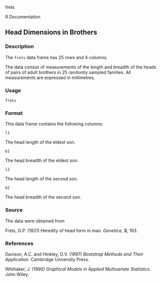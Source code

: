 frets

R Documentation

##  Head Dimensions in Brothers

### Description

The `frets` data frame has 25 rows and 4 columns.

The data consist of measurements of the length and breadth of the heads of
pairs of adult brothers in 25 randomly sampled families. All measurements are
expressed in millimetres.

### Usage

    
    frets

### Format

This data frame contains the following columns:

`l1`

The head length of the eldest son.

`b1`

The head breadth of the eldest son.

`l2`

The head length of the second son.

`b2`

The head breadth of the second son.

### Source

The data were obtained from

Frets, G.P. (1921) Heredity of head form in man. _Genetica_, **3**, 193\.

### References

Davison, A.C. and Hinkley, D.V. (1997) _Bootstrap Methods and Their
Application_. Cambridge University Press.

Whittaker, J. (1990) _Graphical Models in Applied Multivariate Statistics_.
John Wiley.

